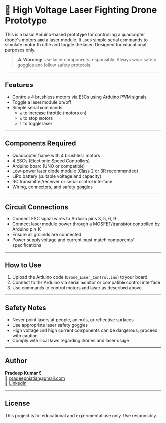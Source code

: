 # 🚁 High Voltage Laser Fighting Drone Prototype

This is a basic Arduino-based prototype for controlling a quadcopter drone's motors and a laser module. It uses simple serial commands to simulate motor throttle and toggle the laser. Designed for educational purposes only.

> ⚠️ **Warning:** Use laser components responsibly. Always wear safety goggles and follow safety protocols.

---

## Features

- Controls 4 brushless motors via ESCs using Arduino PWM signals  
- Toggle a laser module on/off  
- Simple serial commands:  
  - `w` to increase throttle (motors on)  
  - `s` to stop motors  
  - `l` to toggle laser  

---

## Components Required

- Quadcopter frame with 4 brushless motors  
- 4 ESCs (Electronic Speed Controllers)  
- Arduino board (UNO or compatible)  
- Low-power laser diode module (Class 2 or 3R recommended)  
- LiPo battery (suitable voltage and capacity)  
- RC transmitter/receiver or serial control interface  
- Wiring, connectors, and safety goggles  

---

## Circuit Connections

- Connect ESC signal wires to Arduino pins 3, 5, 6, 9  
- Connect laser module power through a MOSFET/transistor controlled by Arduino pin 10  
- Ensure all grounds are connected  
- Power supply voltage and current must match components’ specifications  

---

## How to Use

1. Upload the Arduino code (`Drone_Laser_Control.ino`) to your board  
2. Connect to the Arduino via serial monitor or compatible control interface  
3. Use commands to control motors and laser as described above  

---

## Safety Notes

- Never point lasers at people, animals, or reflective surfaces  
- Use appropriate laser safety goggles  
- High voltage and high current components can be dangerous; proceed with caution  
- Comply with local laws regarding drones and laser usage  

---

## Author

**Pradeep Kumar S**  
📧 pradeepniatian@gmail.com  
🔗 [LinkedIn](https://www.linkedin.com/in/pradeep-kumar-s-61856336b)  

---

## License

This project is for educational and experimental use only. Use responsibly.
